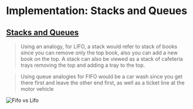 # Implementation: Stacks and Queues

## [Stacks and Queues](https://codefellows.github.io/common_curriculum/data_structures_and_algorithms/Code_401/class-10/resources/stacks_and_queues.html)


>Using an analogy, for LIFO, a stack would refer to stack of books since you can remove only the top book, also you can add a new book on the top. A stack can also be viewed as a stack of cafeteria trays removing the top and adding a tray to the top.

>Using queue analogies for FIFO would be a car wash since you get there first and leave the other end first, as well as a ticket line at the motor vehicle 

![Fifo vs Lifo](https://media.geeksforgeeks.org/wp-content/uploads/FIFO.jpg)
